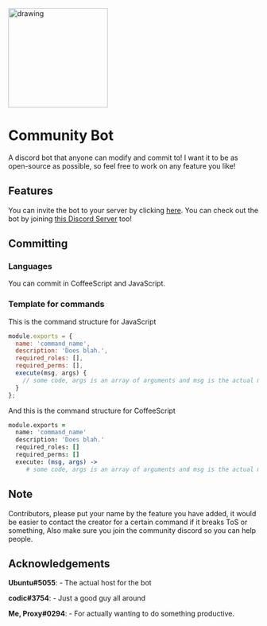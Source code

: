 

<img src="https://cdn.discordapp.com/attachments/650009449951395841/690621644712181830/Untitled45_20200320180253.png" alt="drawing" width="200"/>

# Community Bot
A discord bot that anyone can modify and commit to! I want it to be as open-source as possible, so feel free to work on any feature you like!

## Features
You can invite the bot to your server by clicking [here](https://discordapp.com/oauth2/authorize?client_id=610225885093691467&scope=bot&permissions=8).
You can check out the bot by joining [this Discord Server](https://discord.gg/MAraSwm) too!

## Committing
### Languages
You can commit in CoffeeScript and JavaScript.

### Template for commands
This is the command structure for JavaScript
```javascript
module.exports = {
  name: 'command_name',
  description: 'Does blah.',
  required_roles: [],
  required_perms: [],
  execute(msg, args) {
    // some code, args is an array of arguments and msg is the actual message object
  }
};
```
And this is the command structure for CoffeeScript
```coffeescript
module.exports = 
  name: 'command_name'
  description: 'Does blah.'
  required_roles: []
  required_perms: []
  execute: (msg, args) -> 
     # some code, args is an array of arguments and msg is the actual message object
 ```

## Note


Contributors, please put your name by the feature you have added, it would be easier to contact the creator for a certain command if it breaks ToS or something, Also make sure you join the community discord so you can help people.

## Acknowledgements
**Ubuntu#5055**: - The actual host for the bot

**codic#3754**: - Just a good guy all around

**Me, Proxy#0294**: - For actually wanting to do something productive.
